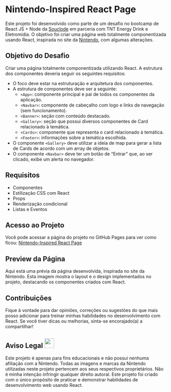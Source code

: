 # Nintendo-Inspired React Page

Este projeto foi desenvolvido como parte de um desafio no bootcamp de React JS + Node da [Souclode](https://soulcode.com/) em parceria com TNT Energy Drink e Eletromidia. O objetivo foi criar uma página web totalmente componentizada usando React, inspirada no site da [Nintendo](https://www.nintendo.com/pt-br/), com algumas alterações.

## Objetivo do Desafio

Criar uma página totalmente componentizada utilizando React. A estrutura dos componentes deveria seguir os seguintes requisitos:

- O foco deve estar na estruturação e arquitetura dos componentes.
- A estrutura de componentes deve ser a seguinte:
  - `<App>`: componente principal e pai de todos os componentes da aplicação.
  - `<Navbar>`: componente de cabeçalho com logo e links de navegação (sem funcionamento).
  - `<Banner>`: seção com conteúdo destacado.
  - `<Gallery>`: seção que possui diversos componentes de Card relacionado à temática.
  - `<Cards>`: componente que representa o card relacionado à temática.
  - `<Footer>`: informações sobre a temática escolhida.
- O componente `<Gallery>` deve utilizar a ideia de map para gerar a lista de Cards de acordo com um array de objetos.
- O componente `<Navbar>` deve ter um botão de “Entrar” que, ao ser clicado, exibe um alerta no navegador.

## Requisitos

- Componentes
- Estilização CSS com React
- Props
- Renderização condicional
- Listas e Eventos

## Acesso ao Projeto

Você pode acessar a página do projeto no GitHub Pages para ver como ficou: [Nintendo-Inspired React Page](https://t4rum.github.io/nintendo-inspired-react-page/#)

## Preview da Página

Aqui está uma prévia da página desenvolvida, inspirada no site da Nintendo. Esta imagem mostra o layout e o design implementados no projeto, destacando os componentes criados com React.

## Contribuições

Fique à vontade para dar opiniões, correções ou sugestões do que mais posso adicionar para treinar minhas habilidades no desenvolvimento com React. Se você tiver dicas ou melhorias, sinta-se encorajado(a) a compartilhar!


## Aviso Legal <img src="https://github.com/T4RUM/nintendo-inspired-react-page/assets/71726125/45aeb698-d8cd-490d-9899-fe64e301b476" height="30px"> 

Este projeto é apenas para fins educacionais e não possui nenhuma afiliação com a Nintendo. Todas as imagens e marcas da Nintendo utilizadas neste projeto pertencem aos seus respectivos proprietários. Não é minha intenção infringir qualquer direito autoral. Este projeto foi criado com o único propósito de praticar e demonstrar habilidades de desenvolvimento web usando React.
